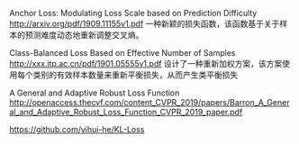 Anchor Loss: Modulating Loss Scale based on Prediction Difficulty
http://arxiv.org/pdf/1909.11155v1.pdf
一种新颖的损失函数，该函数基于关于样本的预测难度动态地重新调整交叉熵。


Class-Balanced Loss Based on Effective Number of Samples
http://xxx.itp.ac.cn/pdf/1901.05555v1.pdf
设计了一种重新加权方案，该方案使用每个类别的有效样本数量来重新平衡损失，从而产生类平衡损失



A General and Adaptive Robust Loss Function
http://openaccess.thecvf.com/content_CVPR_2019/papers/Barron_A_General_and_Adaptive_Robust_Loss_Function_CVPR_2019_paper.pdf



https://github.com/yihui-he/KL-Loss
